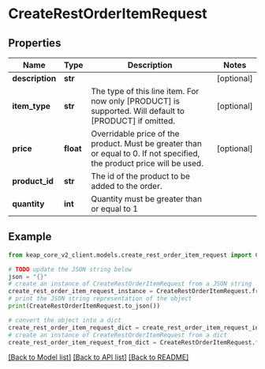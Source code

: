 # CreateRestOrderItemRequest


## Properties

Name | Type | Description | Notes
------------ | ------------- | ------------- | -------------
**description** | **str** |  | [optional] 
**item_type** | **str** | The type of this line item. For now only [PRODUCT] is supported. Will default to [PRODUCT] if omitted. | [optional] 
**price** | **float** | Overridable price of the product. Must be greater than or equal to 0. If not specified, the product price will be used. | [optional] 
**product_id** | **str** | The id of the product to be added to the order. | 
**quantity** | **int** | Quantity must be greater than or equal to 1 | 

## Example

```python
from keap_core_v2_client.models.create_rest_order_item_request import CreateRestOrderItemRequest

# TODO update the JSON string below
json = "{}"
# create an instance of CreateRestOrderItemRequest from a JSON string
create_rest_order_item_request_instance = CreateRestOrderItemRequest.from_json(json)
# print the JSON string representation of the object
print(CreateRestOrderItemRequest.to_json())

# convert the object into a dict
create_rest_order_item_request_dict = create_rest_order_item_request_instance.to_dict()
# create an instance of CreateRestOrderItemRequest from a dict
create_rest_order_item_request_from_dict = CreateRestOrderItemRequest.from_dict(create_rest_order_item_request_dict)
```
[[Back to Model list]](../README.md#documentation-for-models) [[Back to API list]](../README.md#documentation-for-api-endpoints) [[Back to README]](../README.md)


